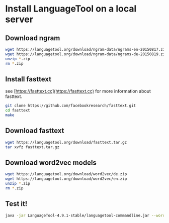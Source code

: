 Install LanguageTool on a local server
===


## Download ngram

```bash
wget https://languagetool.org/download/ngram-data/ngrams-en-20150817.zip
wget https://languagetool.org/download/ngram-data/ngrams-de-20150819.zip
unzip *.zip
rm *.zip
```

## Install fasttext

see [https://fasttext.cc](https://fasttext.cc) for more information about fasttext.

```bash
git clone https://github.com/facebookresearch/fasttext.git
cd fasttext
make
```

## Download fasttext

```bash
wget https://languagetool.org/download/fasttext.tar.gz
tar xvfz fasttext.tar.gz
```

## Download word2vec models

```bash
wget https://languagetool.org/download/word2vec/de.zip
wget https://languagetool.org/download/word2vec/en.zip
unzip *.zip
rm *.zip
```
## Test it!

```bash
java -jar LanguageTool-4.9.1-stable/languagetool-commandline.jar --word2vecmodel word2vec --fasttextmodel fasttext --fasttextbinary fasttext/fasttext -l en-GB test.txt
```
